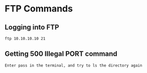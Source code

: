 # FTP Commands

## Logging into FTP
```
ftp 10.10.10.10 21
```

## Getting 500 Illegal PORT command
```
Enter pass in the terminal, and try to ls the directory again
```
